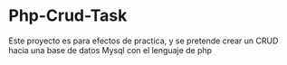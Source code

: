 # Php-Crud-Task
Este proyecto es para efectos de practica, y se pretende crear un CRUD hacia una base de datos Mysql con el lenguaje de php
